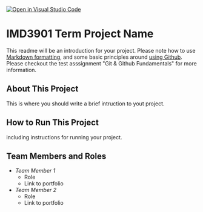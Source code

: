 [![Open in Visual Studio Code](https://classroom.github.com/assets/open-in-vscode-f059dc9a6f8d3a56e377f745f24479a46679e63a5d9fe6f495e02850cd0d8118.svg)](https://classroom.github.com/online_ide?assignment_repo_id=6816727&assignment_repo_type=AssignmentRepo)
# IMD3901 Term Project Name

This readme will be an introduction for your project. Please note how to use [Markdown formatting](https://docs.github.com/en/github/writing-on-github/getting-started-with-writing-and-formatting-on-github/basic-writing-and-formatting-syntax), and some basic principles around [using Github](https://education.github.com/git-cheat-sheet-education.pdf). Please checkout the test asssignment "Git & Github Fundamentals" for more information.

## About This Project ##
This is where you should write a brief intruction to yout project.

## How to Run This Project ##
including instructions for running your project.

## Team Members and Roles ##

- _Team Member 1_
  - Role 
  - Link to portfolio
- _Team Member 2_
  - Role 
  - Link to portfolio


